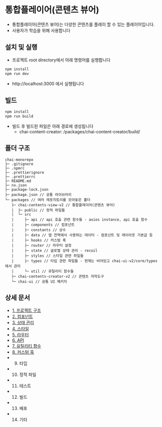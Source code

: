# 통합플레이어(콘텐츠 뷰어)

- 통합플레이어(콘텐츠 뷰어)는 다양한 콘텐츠를 플레이 할 수 있는 플레이어입니다.
- 사용자가 학습을 위해 사용합니다

## 설치 및 실행

- 프로젝트 root directory에서 아래 명령어를 실행합니다

```bash
npm install
npm run dev
```

- http://localhost:3000 에서 실행됩니다

## 빌드

```bash
npm install
npm run build
```

- 빌드 후 빌드된 파일은 아래 경로에 생성됩니다
  - chai-content-creator: /packages/chai-content-creator/build/

## 폴더 구조

```
chai-monorepo
├─ .gitignore
├─ .npmrc
├─ .prettierignore
├─ .prettierrc
├─ README.md
├─ nx.json
├─ package-lock.json
├─ package.json // 공통 라이브러리
└─ packages // 여러 레포지토리를 모아놓은 폴더
   ├─ chai-contents-view-v2 // 통합플레이어(콘텐츠 뷰어)
   |  ├─ public // 정적 파일들
   |  └─ src
   |     ├─ api // api 호출 관련 함수들 - axios instance, api 호출 함수
   |     ├─ components // 컴포넌트
   |     ├─ constants // 상수
   |     ├─ data // 앱 전역에서 사용하는 데이터 - 컴포넌트 및 레이아웃 기본값 등
   |     ├─ hooks // 커스텀 훅
   |     ├─ router // 라우터 설정
   |     ├─ state // 글로벌 상태 관리 - recoil
   |     ├─ styles // 스타일 관련 파일들
   |     ├─ types // 타입 관련 파일들 - 현재는 비어있고 chai-ui-v2/core/types 에서 관리
   |     └─ util // 유틸리티 함수들
   ├─ chai-contents-creator-v2 // 콘텐츠 저작도구
   └─ chai-ui // 공통 UI 패키지

```

## 상세 문서

- [1. 프로젝트 구조](../../docs/view/01_project.md)
- [2. 컴포넌트](../../docs/view/02_컴포넌트.md)
- [3. 상태 관리](../../docs/view/03_상태관리.md)
- [4. 스타일](../../docs/view/04_스타일.md)
- [5. 라우터](../../docs/view/05_라우터.md)
- [6. API](../../docs/view/06_API.md)
- [7. 유틸리티 함수](../../docs/view/07_유틸함수.md)
- [8. 커스텀 훅](../../docs/view/08_커스텀훅.md)
- 9. 타입
- 10. 정적 파일
- 11. 테스트
- 12. 빌드
- 13. 배포
- 14. 기타
